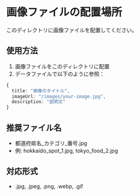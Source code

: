# 画像ファイルの配置場所

このディレクトリに画像ファイルを配置してください。

## 使用方法

1. 画像ファイルをこのディレクトリに配置
2. データファイルで以下のように参照：

```typescript
{ 
  title: "画像のタイトル", 
  imageUrl: "/images/your-image.jpg", 
  description: "説明文" 
}
```

## 推奨ファイル名

- 都道府県名_カテゴリ_番号.jpg
- 例: hokkaido_spot_1.jpg, tokyo_food_2.jpg

## 対応形式

- .jpg, .jpeg, .png, .webp, .gif

